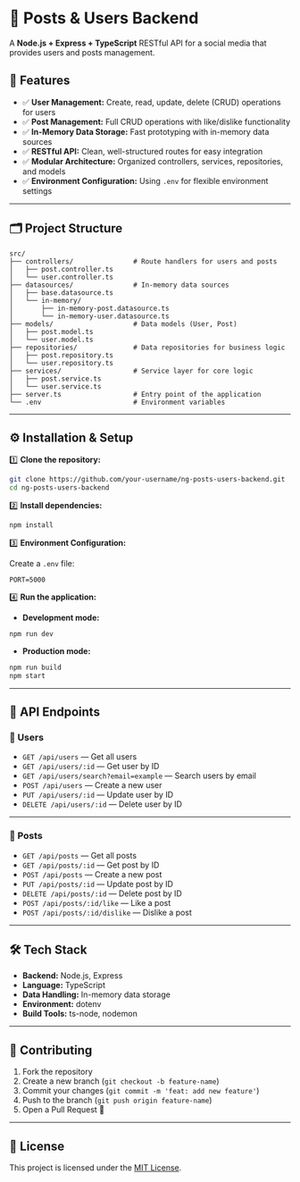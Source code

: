 # 🚀 Posts & Users Backend
A **Node.js + Express + TypeScript** RESTful API for a social media that provides users and posts management.

## 📌 Features
- ✅ **User Management:** Create, read, update, delete (CRUD) operations for users  
- ✅ **Post Management:** Full CRUD operations with like/dislike functionality  
- ✅ **In-Memory Data Storage:** Fast prototyping with in-memory data sources  
- ✅ **RESTful API:** Clean, well-structured routes for easy integration  
- ✅ **Modular Architecture:** Organized controllers, services, repositories, and models  
- ✅ **Environment Configuration:** Using `.env` for flexible environment settings  

---

## 🗂️ Project Structure
```
src/
├── controllers/               # Route handlers for users and posts
│   ├── post.controller.ts
│   └── user.controller.ts
├── datasources/               # In-memory data sources
│   ├── base.datasource.ts
│   └── in-memory/
│       ├── in-memory-post.datasource.ts
│       └── in-memory-user.datasource.ts
├── models/                    # Data models (User, Post)
│   ├── post.model.ts
│   └── user.model.ts
├── repositories/              # Data repositories for business logic
│   ├── post.repository.ts
│   └── user.repository.ts
├── services/                  # Service layer for core logic
│   ├── post.service.ts
│   └── user.service.ts
├── server.ts                  # Entry point of the application
└── .env                       # Environment variables
```

---

## ⚙️ Installation & Setup
1️⃣ **Clone the repository:**

```bash
git clone https://github.com/your-username/ng-posts-users-backend.git
cd ng-posts-users-backend
```

2️⃣ **Install dependencies:**

```bash
npm install
```

3️⃣ **Environment Configuration:**

Create a `.env` file:

```
PORT=5000
```

4️⃣ **Run the application:**

- **Development mode:**

```bash
npm run dev
```

- **Production mode:**

```bash
npm run build
npm start
```

---

## 📡 API Endpoints
### 🔹 Users
- `GET /api/users` — Get all users  
- `GET /api/users/:id` — Get user by ID  
- `GET /api/users/search?email=example` — Search users by email  
- `POST /api/users` — Create a new user  
- `PUT /api/users/:id` — Update user by ID  
- `DELETE /api/users/:id` — Delete user by ID  

---

### 🔸 Posts
- `GET /api/posts` — Get all posts  
- `GET /api/posts/:id` — Get post by ID  
- `POST /api/posts` — Create a new post  
- `PUT /api/posts/:id` — Update post by ID  
- `DELETE /api/posts/:id` — Delete post by ID  
- `POST /api/posts/:id/like` — Like a post  
- `POST /api/posts/:id/dislike` — Dislike a post  

---

## 🛠️ Tech Stack
- **Backend:** Node.js, Express  
- **Language:** TypeScript  
- **Data Handling:** In-memory data storage  
- **Environment:** dotenv  
- **Build Tools:** ts-node, nodemon  

---

## 🤝 Contributing
1. Fork the repository  
2. Create a new branch (`git checkout -b feature-name`)  
3. Commit your changes (`git commit -m 'feat: add new feature'`)  
4. Push to the branch (`git push origin feature-name`)  
5. Open a Pull Request 🚀  

---

## 📄 License
This project is licensed under the [MIT License](LICENSE).